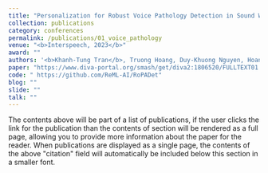 ```yaml
---
title: "Personalization for Robust Voice Pathology Detection in Sound Waves"
collection: publications
category: conferences
permalink: /publications/01_voice_pathology
venue: "<b>Interspeech, 2023</b>"
award: ""
authors: '<b>Khanh-Tung Tran</b>, Truong Hoang, Duy-Khuong Nguyen, Hoang D. Nguyen, Xuan-Son Vu'
paper: "https://www.diva-portal.org/smash/get/diva2:1806520/FULLTEXT01.pdf"
code: " https://github.com/ReML-AI/RoPADet"
blog: ""
slide: ""
talk: ""
---
```

The contents above will be part of a list of publications, if the user clicks the link for the publication than the contents of section will be rendered as a full page, allowing you to provide more information about the paper for the reader. When publications are displayed as a single page, the contents of the above "citation" field will automatically be included below this section in a smaller font.
